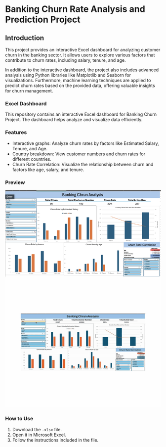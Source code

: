 # Banking Churn Rate Analysis and Prediction Project

## Introduction
This project provides an interactive Excel dashboard for analyzing customer churn in the banking sector. It allows users to explore various factors that contribute to churn rates, including salary, tenure, and age.

In addition to the interactive dashboard, the project also includes advanced analysis using Python libraries like Matplotlib and Seaborn for visualizations. Furthermore, machine learning techniques are applied to predict churn rates based on the provided data, offering valuable insights for churn management.

### Excel Dashboard
This repository contains an interactive Excel dashboard for Banking Churn Project. The dashboard helps analyze and visualize data efficiently.

### Features
- Interactive graphs: Analyze churn rates by factors like Estimated Salary, Tenure, and Age.
- Country breakdown: View customer numbers and churn rates for different countries.
- Churn Rate Correlation: Visualize the relationship between churn and factors like age, salary, and tenure.

### Preview
![Dashboard Screenshot](https://github.com/kensuke0529/Banking-Churn-project/blob/main/Dashboard.png)
![Dashboard Screenshot](https://github.com/kensuke0529/Banking-Churn-project/blob/main/dashboard.gif)

### How to Use
1. Download the `.xlsx` file.
2. Open it in Microsoft Excel.
3. Follow the instructions included in the file.
